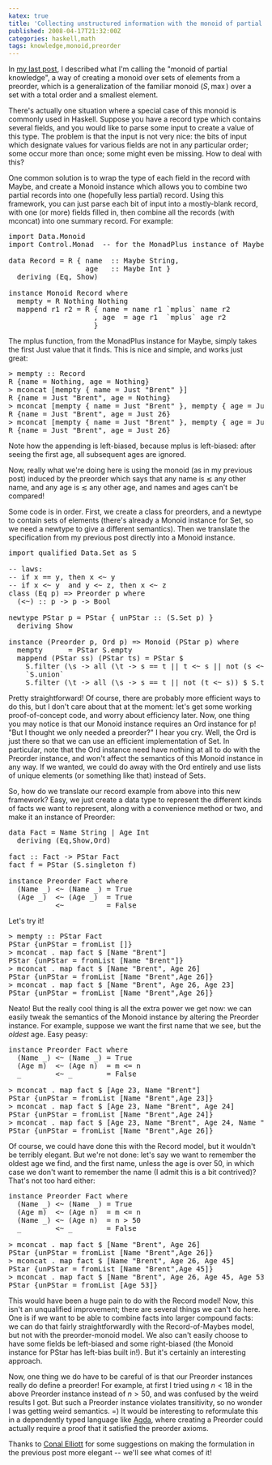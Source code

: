 ```yaml
---
katex: true
title: 'Collecting unstructured information with the monoid of partial knowledge'
published: 2008-04-17T21:32:00Z
categories: haskell,math
tags: knowledge,monoid,preorder
---
```


In <a href="https://byorgey.github.io/blog/posts/2008/04/17/an-interesting-monoid.html">my last post</a>, I described what I'm calling the "monoid of partial knowledge", a way of creating a monoid over sets of elements from a preorder, which is a generalization of the familiar monoid $(S,\max)$ over a set with a total order and a smallest element.

There's actually one situation where a special case of this monoid is commonly used in Haskell.  Suppose you have a record type which contains several fields, and you would like to parse some input to create a value of this type.  The problem is that the input is not very nice: the bits of input which designate values for various fields are not in any particular order; some occur more than once; some might even be missing.  How to deal with this?

One common solution is to wrap the type of each field in the record with Maybe, and create a Monoid instance which allows you to combine two partial records into one (hopefully less partial) record.  Using this framework, you can just parse each bit of input into a mostly-blank record, with one (or more) fields filled in, then combine all the records (with mconcat) into one summary record.  For example:

<pre>
import Data.Monoid
import Control.Monad  -- for the MonadPlus instance of Maybe

data Record = R { name  :: Maybe String,
                  age   :: Maybe Int }
  deriving (Eq, Show)

instance Monoid Record where
  mempty = R Nothing Nothing
  mappend r1 r2 = R { name = name r1 `mplus` name r2
                    , age  = age r1  `mplus` age r2
                    }
</pre>

The mplus function, from the MonadPlus instance for Maybe, simply takes the first Just value that it finds.  This is nice and simple, and works just great:

<pre>
&gt; mempty :: Record
R {name = Nothing, age = Nothing}
&gt; mconcat [mempty { name = Just "Brent" }]
R {name = Just "Brent", age = Nothing}
&gt; mconcat [mempty { name = Just "Brent" }, mempty { age = Just 26 }]
R {name = Just "Brent", age = Just 26}
&gt; mconcat [mempty { name = Just "Brent" }, mempty { age = Just 26 }, mempty { age = Just 23 }]
R {name = Just "Brent", age = Just 26}
</pre>

Note how the appending is left-biased, because mplus is left-biased: after seeing the first age, all subsequent ages are ignored.

Now, really what we're doing here is using the monoid (as in my previous post) induced by the preorder which says that any name is $\lesssim$ any other name, and any age is $\lesssim$ any other age, and names and ages can't be compared! 

Some code is in order.  First, we create a class for preorders, and a newtype to contain sets of elements (there's already a Monoid instance for Set, so we need a newtype to give a different semantics).  Then we translate the specification from my previous post directly into a Monoid instance.

<pre>
import qualified Data.Set as S

-- laws:
-- if x == y, then x &lt;~ y
-- if x &lt;~ y  and y &lt;~ z, then x &lt;~ z
class (Eq p) =&gt; Preorder p where
  (&lt;~) :: p -&gt; p -&gt; Bool

newtype PStar p = PStar { unPStar :: (S.Set p) }
  deriving Show

instance (Preorder p, Ord p) =&gt; Monoid (PStar p) where
  mempty      = PStar S.empty
  mappend (PStar ss) (PStar ts) = PStar $
    S.filter (\s -&gt; all (\t -&gt; s == t || t &lt;~ s || not (s &lt;~ t)) $ S.toList ts) ss
    `S.union`
    S.filter (\t -&gt; all (\s -&gt; s == t || not (t &lt;~ s)) $ S.toList ss) ts
</pre>

Pretty straightforward!  Of course, there are probably more efficient ways to do this, but I don't care about that at the moment: let's get some working proof-of-concept code, and worry about efficiency later.  Now, one thing you may notice is that our Monoid instance requires an Ord instance for p!  "But I thought we only needed a preorder?" I hear you cry.  Well, the Ord is just there so that we can use an efficient implementation of Set.  In particular, note that the Ord instance need have nothing at all to do with the Preorder instance, and won't affect the semantics of this Monoid instance in any way.  If we wanted, we could do away with the Ord entirely and use lists of unique elements (or something like that) instead of Sets.

So, how do we translate our record example from above into this new framework?  Easy, we just create a data type to represent the different kinds of facts we want to represent, along with a convenience method or two, and make it an instance of Preorder:

<pre>
data Fact = Name String | Age Int
  deriving (Eq,Show,Ord)

fact :: Fact -&gt; PStar Fact
fact f = PStar (S.singleton f)

instance Preorder Fact where
  (Name _) &lt;~ (Name _) = True
  (Age _)  &lt;~ (Age _)  = True
  _        &lt;~ _        = False
</pre>

Let's try it!

<pre>
&gt; mempty :: PStar Fact
PStar {unPStar = fromList []}
&gt; mconcat . map fact $ [Name "Brent"]
PStar {unPStar = fromList [Name "Brent"]}
&gt; mconcat . map fact $ [Name "Brent", Age 26]
PStar {unPStar = fromList [Name "Brent",Age 26]}
&gt; mconcat . map fact $ [Name "Brent", Age 26, Age 23]
PStar {unPStar = fromList [Name "Brent",Age 26]}
</pre>

Neato!  But the really cool thing is all the extra power we get now: we can easily tweak the semantics of the Monoid instance by altering the Preorder instance.  For example, suppose we want the first name that we see, but the <i>oldest</i> age.  Easy peasy:

<pre>
instance Preorder Fact where
  (Name _) &lt;~ (Name _) = True
  (Age m)  &lt;~ (Age n)  = m &lt;= n
  _        &lt;~ _        = False

&gt; mconcat . map fact $ [Age 23, Name "Brent"]
PStar {unPStar = fromList [Name "Brent",Age 23]}
&gt; mconcat . map fact $ [Age 23, Name "Brent", Age 24]
PStar {unPStar = fromList [Name "Brent",Age 24]}
&gt; mconcat . map fact $ [Age 23, Name "Brent", Age 24, Name "Joe", Age 26]
PStar {unPStar = fromList [Name "Brent",Age 26]}
</pre>

Of course, we could have done this with the Record model, but it wouldn't be terribly elegant.  But we're not done: let's say we want to remember the oldest age we find, and the first name, unless the age is over 50, in which case we don't want to remember the name (I admit this is a bit contrived)?  That's not too hard either:

<pre>
instance Preorder Fact where
  (Name _) &lt;~ (Name _) = True
  (Age m)  &lt;~ (Age n)  = m &lt;= n
  (Name _) &lt;~ (Age n)  = n &gt; 50
  _        &lt;~ _        = False

&gt; mconcat . map fact $ [Name "Brent", Age 26]
PStar {unPStar = fromList [Name "Brent",Age 26]}
&gt; mconcat . map fact $ [Name "Brent", Age 26, Age 45]
PStar {unPStar = fromList [Name "Brent",Age 45]}
&gt; mconcat . map fact $ [Name "Brent", Age 26, Age 45, Age 53]
PStar {unPStar = fromList [Age 53]}
</pre>

This would have been a huge pain to do with the Record model!  Now, this isn't an unqualified improvement; there are several things we can't do here.  One is if we want to be able to combine facts into larger compound facts: we can do that fairly straightforwardly with the Record-of-Maybes model, but not with the preorder-monoid model.  We also can't easily choose to have some fields be left-biased and some right-biased (the Monoid instance for PStar has left-bias built in!).  But it's certainly an interesting approach.

Now, one thing we do have to be careful of is that our Preorder instances really do define a preorder! For example, at first I tried using $n < 18$ in the above Preorder instance instead of $n > 50$, and was confused by the weird results I got.  But such a Preorder instance violates transitivity, so no wonder I was getting weird semantics. =)  It would be interesting to reformulate this in a dependently typed language like <a href="http://appserv.cs.chalmers.se/users/ulfn/wiki/agda.php">Agda</a>, where creating a Preorder could actually require a proof that it satisfied the preorder axioms.

Thanks to <a href="http://conal.net/">Conal Elliott</a> for some suggestions on making the formulation in the previous post more elegant -- we'll see what comes of it!

